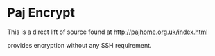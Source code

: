 # Paj Encrypt

This is a direct lift of source found at http://pajhome.org.uk/index.html

provides encryption without any SSH requirement.